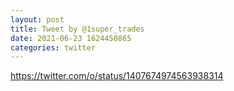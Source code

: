 ```yaml
--- 
layout: post 
title: Tweet by @1super_trades 
date: 2021-06-23 1624450865 
categories: twitter 
--- 
```

https://twitter.com/o/status/1407674974563938314